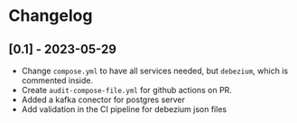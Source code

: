 # Changelog
## [0.1] - 2023-05-29

- Change `compose.yml` to have all services needed, but `debezium`, which is commented inside.
- Create `audit-compose-file.yml` for github actions on PR.
- Added a kafka conector for postgres server
- Add validation in the CI pipeline for debezium json files

